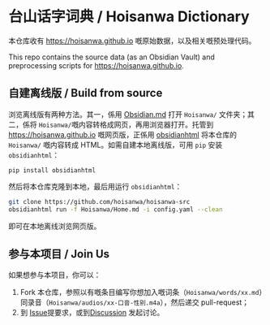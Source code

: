 # 台山话字词典 / Hoisanwa Dictionary

本仓库收有 https://hoisanwa.github.io 嘅原始数据，以及相关嘅预处理代码。

This repo contains the source data (as an Obsidian Vault) and preprocessing scripts for https://hoisanwa.github.io.

## 自建离线版 / Build from source

浏览离线版有两种方法。其一，係用 [Obsidian.md](https://obsidian.md) 打开 `Hoisanwa/` 文件夹；其二，係将 `Hoisanwa/`嘅内容转格成网页，再用浏览器打开。托管到 https://hoisanwa.github.io 嘅网页版，正係用 [obsidianhtml](https://pypi.org/project/obsidianhtml/) 将本仓库的 `Hoisanwa/` 嘅内容转成 HTML。如需自建本地离线版，可用 `pip` 安装 `obsidianhtml`：

```
pip install obsidianhtml
```

然后将本仓库克隆到本地，最后用运行 `obsidianhtml`：

```bash
git clone https://github.com/hoisanwa/hoisanwa-src
obsidianhtml run -f Hoisanwa/Home.md -i config.yaml --clean
```

即可在本地离线浏览网页版。

## 参与本项目 / Join Us

如果想参与本项目，你可以：

1. Fork 本仓库，参照以有嘅条目编写你想加入嘅词条（`Hoisanwa/words/xx.md`）同录音（`Hoisanwa/audios/xx-口音-性别.m4a`），然后递交 pull-request；
2. 到 [Issue](https://github.com/hoisanwa/hoisanwa-src/issues)提要求，或到[Discussion](https://github.com/hoisanwa/hoisanwa-src/discussions) 发起讨论。


